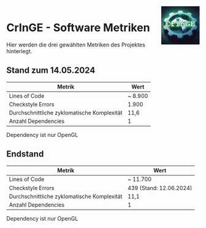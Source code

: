 <img src="./resources/img/logo.png" height="100" align="right">

# CrInGE - Software Metriken

Hier werden die drei gewählten Metriken des Projektes hinterlegt.

## Stand zum 14.05.2024

| Metrik | Wert |
| --- | --- |
| Lines of Code | ~ 8.900 |
| Checkstyle Errors | 1.900 |
| Durchschnittliche zyklomatische Komplexität | 11,6 |
| Anzahl Dependencies | 1 |

Dependency ist nur OpenGL

## Endstand

| Metrik | Wert |
| --- | --- |
| Lines of Code | ~ 11.700 |
| Checkstyle Errors | 439 (Stand: 12.06.2024) |
| Durchschnittliche zyklomatische Komplexität | 11,1 |
| Anzahl Dependencies | 1 |

Dependency ist nur OpenGL
